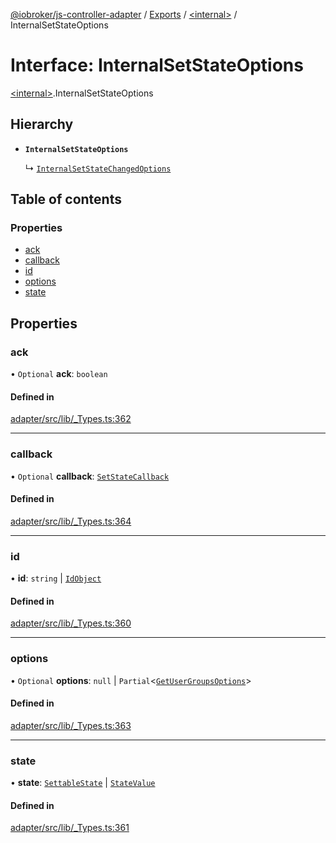 [@iobroker/js-controller-adapter](../README.md) / [Exports](../modules.md) / [\<internal\>](../modules/internal_.md) / InternalSetStateOptions

# Interface: InternalSetStateOptions

[\<internal\>](../modules/internal_.md).InternalSetStateOptions

## Hierarchy

- **`InternalSetStateOptions`**

  ↳ [`InternalSetStateChangedOptions`](internal_.InternalSetStateChangedOptions.md)

## Table of contents

### Properties

- [ack](internal_.InternalSetStateOptions.md#ack)
- [callback](internal_.InternalSetStateOptions.md#callback)
- [id](internal_.InternalSetStateOptions.md#id)
- [options](internal_.InternalSetStateOptions.md#options)
- [state](internal_.InternalSetStateOptions.md#state)

## Properties

### ack

• `Optional` **ack**: `boolean`

#### Defined in

[adapter/src/lib/_Types.ts:362](https://github.com/ioBroker/ioBroker.js-controller/blob/2e8a4aa0/packages/adapter/src/lib/_Types.ts#L362)

___

### callback

• `Optional` **callback**: [`SetStateCallback`](../modules/internal_.md#setstatecallback)

#### Defined in

[adapter/src/lib/_Types.ts:364](https://github.com/ioBroker/ioBroker.js-controller/blob/2e8a4aa0/packages/adapter/src/lib/_Types.ts#L364)

___

### id

• **id**: `string` \| [`IdObject`](internal_.IdObject.md)

#### Defined in

[adapter/src/lib/_Types.ts:360](https://github.com/ioBroker/ioBroker.js-controller/blob/2e8a4aa0/packages/adapter/src/lib/_Types.ts#L360)

___

### options

• `Optional` **options**: ``null`` \| `Partial`\<[`GetUserGroupsOptions`](internal_.GetUserGroupsOptions.md)\>

#### Defined in

[adapter/src/lib/_Types.ts:363](https://github.com/ioBroker/ioBroker.js-controller/blob/2e8a4aa0/packages/adapter/src/lib/_Types.ts#L363)

___

### state

• **state**: [`SettableState`](../modules/internal_.md#settablestate) \| [`StateValue`](../modules/internal_.md#statevalue)

#### Defined in

[adapter/src/lib/_Types.ts:361](https://github.com/ioBroker/ioBroker.js-controller/blob/2e8a4aa0/packages/adapter/src/lib/_Types.ts#L361)
